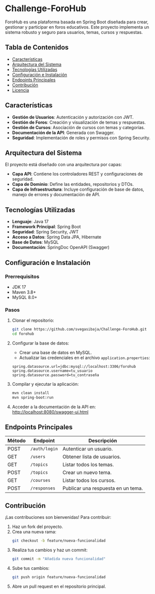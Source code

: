 # Challenge-ForoHub

ForoHub es una plataforma basada en Spring Boot diseñada para crear, gestionar y participar en foros educativos. Este proyecto implementa un sistema robusto y seguro para usuarios, temas, cursos y respuestas.

## Tabla de Contenidos
- [Características](#características)
- [Arquitectura del Sistema](#arquitectura-del-sistema)
- [Tecnologías Utilizadas](#tecnologías-utilizadas)
- [Configuración e Instalación](#configuración-e-instalación)
- [Endpoints Principales](#endpoints-principales)
- [Contribución](#contribución)
- [Licencia](#licencia)

## Características
- **Gestión de Usuarios**: Autenticación y autorización con JWT.
- **Gestión de Foros**: Creación y visualización de temas y respuestas.
- **Gestión de Cursos**: Asociación de cursos con temas y categorías.
- **Documentación de la API**: Generada con Swagger.
- **Seguridad**: Implementación de roles y permisos con Spring Security.

## Arquitectura del Sistema
El proyecto está diseñado con una arquitectura por capas:

- **Capa API**: Contiene los controladores REST y configuraciones de seguridad.
- **Capa de Dominio**: Define las entidades, repositorios y DTOs.
- **Capa de Infraestructura**: Incluye configuración de base de datos, manejo de errores y documentación de API.

## Tecnologías Utilizadas
- **Lenguaje**: Java 17
- **Framework Principal**: Spring Boot
- **Seguridad**: Spring Security, JWT
- **Acceso a Datos**: Spring Data JPA, Hibernate
- **Base de Datos**: MySQL
- **Documentación**: SpringDoc OpenAPI (Swagger)

## Configuración e Instalación

### Prerrequisitos
- JDK 17
- Maven 3.8+
- MySQL 8.0+

### Pasos

1. Clonar el repositorio:
    ```bash
    git clone https://github.com/svegasibaja/Challenge-ForoHub.git
    cd forohub
    ```

2. Configurar la base de datos:
    - Crear una base de datos en MySQL.
    - Actualizar las credenciales en el archivo `application.properties`:
    ```properties
    spring.datasource.url=jdbc:mysql://localhost:3306/forohub
    spring.datasource.username=tu_usuario
    spring.datasource.password=tu_contraseña
    ```

3. Compilar y ejecutar la aplicación:
    ```bash
    mvn clean install
    mvn spring-boot:run
    ```

4. Acceder a la documentación de la API en: [http://localhost:8080/swagger-ui.html](http://localhost:8080/swagger-ui.html)

## Endpoints Principales

| Método | Endpoint          | Descripción                        |
|--------|-------------------|------------------------------------|
| POST   | `/auth/login`     | Autenticar un usuario.             |
| GET    | `/users`          | Obtener lista de usuarios.         |
| GET    | `/topics`         | Listar todos los temas.            |
| POST   | `/topics`         | Crear un nuevo tema.               |
| GET    | `/courses`        | Listar todos los cursos.           |
| POST   | `/responses`      | Publicar una respuesta en un tema. |

## Contribución
¡Las contribuciones son bienvenidas! Para contribuir:

1. Haz un fork del proyecto.
2. Crea una nueva rama:
    ```bash
    git checkout -b feature/nueva-funcionalidad
    ```
3. Realiza tus cambios y haz un commit:
    ```bash
    git commit -m "Añadida nueva funcionalidad"
    ```
4. Sube tus cambios:
    ```bash
    git push origin feature/nueva-funcionalidad
    ```
5. Abre un pull request en el repositorio principal.

